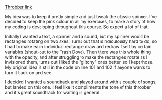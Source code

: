 [Throbber link](https://emmaottilie.github.io/Exercises/miniex3/)

My idea was to keep it pretty simple and just tweak the classic spinner. I've decided to keep the pink colour in all my exercises, to make a story of how my coding is developing throughout this course. So expect a lot of that.

Initially I wanted a text, a spinner and a sound, but my spinner would be rectangles rotating on two axes. Turns out that is ridiculously hard to do, so I had to make each individual rectangle draw and redraw itself by certain variables (shout-out to the Trash Dove).
Then there was this whole thing with the opacity, and after struggling to make the rectangles rotate as I invisioned them, turns out I liked the "glitchy" ones better, so I kept those. My original idea is still in the code on line 101 and 102 if anyone wants to turn it back on and see.

I decided I wanted a soundtrack and played around with a couple of songs, but landed on this one. I feel like it compliments the tone of this throbber and it's great soundtrack for waiting in general. 


